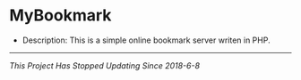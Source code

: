 MyBookmark
=====

- Description: This is a simple online bookmark server writen in PHP.

*****

*This Project Has Stopped Updating Since 2018-6-8*
